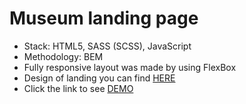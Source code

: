 # Museum landing page
- Stack: HTML5, SASS (SCSS), JavaScript
- Methodology: BEM
- Fully responsive layout was made by using FlexBox
- Design of landing you can find [HERE](https://www.figma.com/file/HL3XGt5ZatvJoYBhOaWY5x/museum-prototype?node-id=323%3A1957)
- Click the link to see [DEMO]()
